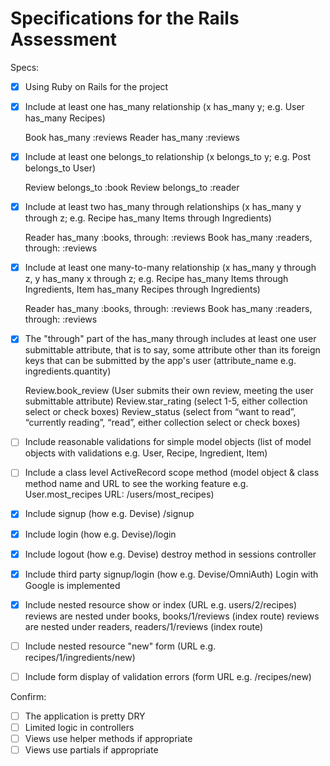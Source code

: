 # Specifications for the Rails Assessment

Specs:
- [x] Using Ruby on Rails for the project

- [X] Include at least one has_many relationship (x has_many y; e.g. User has_many Recipes) 
    
    Book has_many :reviews
	Reader has_many :reviews

- [X] Include at least one belongs_to relationship (x belongs_to y; e.g. Post belongs_to User)
    
    Review belongs_to :book
	Review belongs_to :reader

- [X] Include at least two has_many through relationships (x has_many y through z; e.g. Recipe has_many Items through Ingredients)
    
    Reader has_many :books, through: :reviews
 	Book has_many :readers, through: :reviews

- [X] Include at least one many-to-many relationship (x has_many y through z, y has_many x through z; e.g. Recipe has_many Items through Ingredients, Item has_many Recipes through Ingredients)
    
    Reader has_many :books, through: :reviews
 	Book has_many :readers, through: :reviews

- [X] The "through" part of the has_many through includes at least one user submittable attribute, that is to say, some attribute other than its foreign keys that can be submitted by the app's user (attribute_name e.g. ingredients.quantity)
    
    Review.book_review	(User submits their own review, meeting the user submittable attribute)
	Review.star_rating (select 1-5, either collection select or check boxes)
	Review_status (select from “want to read”, “currently reading”, “read”, either collection select or check boxes)

- [ ] Include reasonable validations for simple model objects (list of model objects with validations e.g. User, Recipe, Ingredient, Item)
- [ ] Include a class level ActiveRecord scope method (model object & class method name and URL to see the working feature e.g. User.most_recipes URL: /users/most_recipes)
- [X] Include signup (how e.g. Devise) /signup
- [X] Include login (how e.g. Devise)/login
- [X] Include logout (how e.g. Devise) destroy method in sessions controller
- [X] Include third party signup/login (how e.g. Devise/OmniAuth)
	Login with Google is implemented
- [X] Include nested resource show or index (URL e.g. users/2/recipes)
	reviews are nested under books,  books/1/reviews  (index route)
	reviews are nested under readers, readers/1/reviews (index route)
- [ ] Include nested resource "new" form (URL e.g. recipes/1/ingredients/new)
- [ ] Include form display of validation errors (form URL e.g. /recipes/new)

Confirm:
- [ ] The application is pretty DRY
- [ ] Limited logic in controllers
- [ ] Views use helper methods if appropriate
- [ ] Views use partials if appropriate
